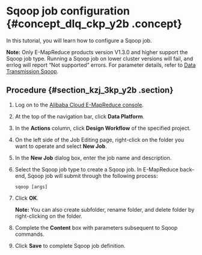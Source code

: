 # Sqoop job configuration {#concept_dlq_ckp_y2b .concept}

In this tutorial, you will learn how to configure a Sqoop job.

**Note:** Only E-MapReduce products version V1.3.0 and higher support the Sqoop job type. Running a Sqoop job on lower cluster versions will fail, and errlog will report “Not supported” errors. For parameter details, refer to [Data Transmission Sqoop](https://www.alibabacloud.com/help/doc-detail/28133.htm?spm=a2c63.p38356.a3.3.246051barsyWuU#concept-p22-qkp-y2b).

## Procedure {#section_kzj_3kp_y2b .section}

1.  Log on to the [Alibaba Cloud E-MapReduce console](https://emr.console.aliyun.com/?spm=5176.8250060.103.1.48466f55SEaqMe#/cn-hangzhou).
2.  At the top of the navigation bar, click **Data Platform**.
3.  In the **Actions** column, click **Design Workflow** of the specified project.
4.  On the left side of the Job Editing page, right-click on the folder you want to operate and select **New Job**.
5.  In the **New Job** dialog box, enter the job name and description.
6.  Select the Sqoop job type to create a Sqoop job. In E-MapReduce back-end, Sqoop job will submit through the following process:

    ```
    sqoop [args]
    ```

7.  Click **OK**.

    **Note:** You can also create subfolder, rename folder, and delete folder by right-clicking on the folder.

8.  Complete the **Content** box with parameters subsequent to Sqoop commands.
9.  Click **Save** to complete Sqoop job definition.

